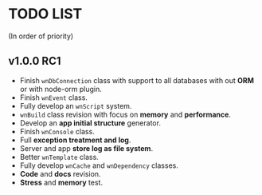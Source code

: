 TODO LIST
==============
(In order of priority)

## v1.0.0 RC1

- Finish `wnDbConnection` class with support to all databases with out **ORM** or with node-orm plugin.
- Finish `wnEvent` class.
- Fully develop an `wnScript` system.
- `wnBuild` class revision with focus on **memory** and **performance**.
- Develop an **app initial structure** generator.
- Finish `wnConsole` class.
- Full **exception treatment and log**.
- Server and app **store log as file system**.
- Better `wnTemplate` class.
- Fully develop `wnCache` and `wnDependency` classes.
- **Code** and **docs** revision.
- **Stress** and **memory** test.
